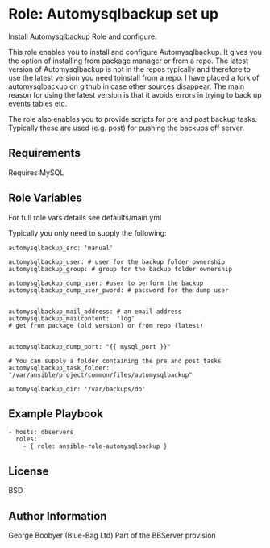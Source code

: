 Role: Automysqlbackup set up
============================

Install Automysqlbackup Role and configure.

This role enables you to install and configure Automysqlbackup.
It gives you the option of installing from package manager or
from a repo.
The latest version of Automysqlbackup is not in the repos typically and therefore
to use the latest version you need toinstall from a repo.
I have placed a fork of automysqlbackup on github in case other sources disappear.
The main reason for using the latest version is that it avoids errors in trying to back up events tables etc.

The role also enables you to provide scripts for pre and post backup tasks.
Typically these are used (e.g. post) for pushing the backups off server.

Requirements
------------
Requires MySQL

Role Variables
--------------
For full role vars details see defaults/main.yml

Typically you only need to supply the following:

    automysqlbackup_src: 'manual'

    automysqlbackup_user: # user for the backup folder ownership
    automysqlbackup_group: # group for the backup folder ownership

    automysqlbackup_dump_user: #user to perform the backup
    automysqlbackup_dump_user_pword: # password for the dump user


    automysqlbackup_mail_address: # an email address
    automysqlbackup_mailcontent:  'log'
    # get from package (old version) or from repo (latest)


    automysqlbackup_dump_port: "{{ mysql_port }}"

    # You can supply a folder containing the pre and post tasks
    automysqlbackup_task_folder: "/var/ansible/project/common/files/automysqlbackup"

    automysqlbackup_dir: '/var/backups/db'


Example Playbook
-----------------

    - hosts: dbservers
      roles:
        - { role: ansible-role-automysqlbackup }

License
-------

BSD

Author Information
------------------
George Boobyer (Blue-Bag Ltd)
Part of the BBServer provision
